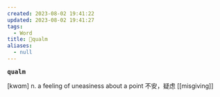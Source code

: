 ```yaml
---
created: 2023-08-02 19:41:22
updated: 2023-08-02 19:41:27
tags:
  - Word
title: 📖qualm
aliases:
  - null
---
```


<pre><strong>qualm</strong></pre>
[kwɑm]
n. a feeling of uneasiness about a point 不安，疑虑
[[misgiving]]